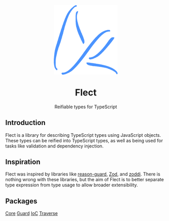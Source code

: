 <p align="center">
  <img src="flect.png" width="200px" align="center" alt="flect logo" />
  <h1 align="center">Flect</h1>
  <p align="center">
    Reifiable types for TypeScript
  </p>
</p>

## Introduction

Flect is a library for describing TypeScript types using JavaScript objects. These types can be reified into TypeScript types, as well as being used for tasks like validation and dependency injection.

## Inspiration

Flect was inspired by libraries like [reason-guard](https://github.com/6RiverSystems/reason-guard), [Zod](https://github.com/colinhacks/zod), and [zoddi](https://github.com/ddurschlag/zoddi). There is nothing wrong with these libraries, but the aim of Flect is to better separate type expression from type usage to allow broader extensibility.

## Packages

[Core](core/readme.md)
[Guard](guard/readme.md)
[IoC](ioc/readme.md)
[Traverse](traverse/readme.md)